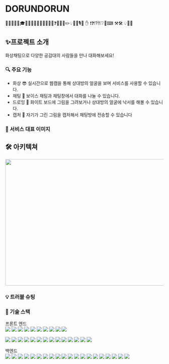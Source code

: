 # DORUNDORUN
🎯🏅🥉🥈🥇🎓🎀🎁🎁✨👀😎🤣😂😂😊❓❌🍄🍒✏️💡📸🎵🎙️🎤 ✋ ❗❓⁉️‼️❕❔🎤⌨ ⚒🛠 💡🔧🔦
## ✨프로젝트 소개
화상채팅으로 다양한 공감대의 사람들을 만나 대화해보세요!

### 🔍 주요 기능
- 화상 😎 실시간으로 웹캠을 통해 상대방의 얼굴을 보며 서비스를 사용할 수 있습니다.
- 채팅 🎤 보이스 채팅과 채팅창에서 대화를 나눌 수 있습니다.
- 드로잉 🎨 화이트 보드에 그림을 그려보거나 상대방의 얼굴에 낙서를 해볼 수 있습니다.
- 캡처 📸 자기가 그린 그림을 캡처해서 채팅방에 전송할 수 있습니다

### 👀 서비스 대표 이미지


## 🛠 아키텍쳐

<img src="https://user-images.githubusercontent.com/72375179/224342385-cf5e945d-62b2-4a2f-a7b2-2f46e0abf5aa.png" style="width:1000px; height:400px;">

### 💡 트러블 슈팅


### 🏅 기술 스택
프론트 엔드<br>
<img src="https://img.shields.io/badge/REACT-00D8FF?style=flat-square&logo=REACT&logoColor=white"/>
<img src="https://img.shields.io/badge/AXIOS-000000?style=flat-square&logo=AXIOS&logoColor=white"/>
<img src="https://img.shields.io/badge/VERCEL-000000?style=flat-square&logo=VERCEL&logoColor=white"/>
<img src="https://img.shields.io/badge/REACT ROUTER-CC3D3D?style=flat-square&logo=REACT ROUTER&logoColor=white"/>
<img src="https://img.shields.io/badge/STYELD COMPONENTS-1DDB16?style=flat-square&logo=STYELD COMPONENTS&logoColor=white"/>
<img src="https://img.shields.io/badge/ZUSTAND-1DDB16?style=flat-square&logo=ZUSTAND&logoColor=white"/>
<img src="https://img.shields.io/badge/WEBRTC-000000?style=flat-square&logo=webrtc&logoColor=white"/>
<img src="https://img.shields.io/badge/OPENVIDU-1DDB16?style=flat&logo=OPENVIDU&logoColor=white"/>
<img src="https://img.shields.io/badge/SockJS-000000?style=flat-square&logo=SockJS&logoColor=white"/>
<img src="https://img.shields.io/badge/STOMP-000000?style=flat-square&logo=STOMP&logoColor=white"/>

<img src="https://img.shields.io/badge/React-61DAFB?style=for-the-badge&logo=React&logoColor=000000">
<img src="https://img.shields.io/badge/stomp-010101?style=for-the-badge&logo=&logoColor=white">   
<img src="https://img.shields.io/badge/sockjs-010101?style=for-the-badge&logo=기술스택아이콘&logoColor=white">   
<img src="https://img.shields.io/badge/JavaScript-F7DF1E?style=for-the-badge&logo=JavaScript&logoColor=white">   
<img src="https://img.shields.io/badge/Axios-5A29E4?style=for-the-badge&logo=Axios&logoColor=white">   
<img src="https://img.shields.io/badge/React Router-CA4245?style=for-the-badge&logo=React Router&logoColor=white">   
<img src="https://img.shields.io/badge/Vercel-000000?style=for-the-badge&logo=Vercel&logoColor=white"> 
<img src="https://img.shields.io/badge/openvidu-412991?style=for-the-badge&logo=기술스택아이콘&logoColor=white">   
<img src="https://img.shields.io/badge/styled-components-DB7093?style=for-the-badge&logo=styled-components&logoColor=white">   
<img src="https://img.shields.io/badge/zustand-색상?style=for-the-badge&logo=기술스택아이콘&logoColor=white">   
<img src="https://img.shields.io/badge/WebRTC-333333?style=for-the-badge&logo=WebRTC&logoColor=white">   
<img src="https://img.shields.io/badge/MUI-007FFF?style=for-the-badge&logo=MUI&logoColor=white"> 
<img src="https://img.shields.io/badge/react-colorpalette-FF4154?style=for-the-badge&logo=기술스택아이콘&logoColor=white">   
<img src="https://img.shields.io/badge/React Query-FF4154?style=for-the-badge&logo=React Query&logoColor=white">



백엔드<br>
<img src="https://img.shields.io/badge/SPRING BOOT-1DDB16?style=flat-square&logo=springboot&logoColor=white"/>
<img src="https://img.shields.io/badge/SPRING SECURITY-1DDB16?style=flat-square&logo=springsecurity&logoColor=white"/>
<img src="https://img.shields.io/badge/OAUTH2-000000?style=flat-square&logo=OAUTH2&logoColor=white"/>
<img src="https://img.shields.io/badge/JWT-000000?style=flat-square&logo=JWT&logoColor=white"/>
<img src="https://img.shields.io/badge/REDIS-FF0000?style=flat-square&logo=redis&logoColor=white"/>
<img src="https://img.shields.io/badge/MYSQL-4374D9?style=flat-square&logo=mysql&logoColor=white"/>
<img src="https://img.shields.io/badge/WEBRTC-000000?style=flat-square&logo=webrtc&logoColor=white"/>
<img src="https://img.shields.io/badge/AMAZON RDS-4374D9?style=flat-square&logo=amazonrds&logoColor=white"/>
<img src="https://img.shields.io/badge/AMAZON S3-ABF200?style=flat-square&logo=amazons3&logoColor=white"/>
<img src="https://img.shields.io/badge/AMAZON EC2-FFBB00?style=flat-square&logo=AMAZON EC2&logoColor=white"/>
<img src="https://img.shields.io/badge/DOCKER-2496ED?style=flat&logo=Docker&logoColor=white"/>
<img src="https://img.shields.io/badge/GITHUB-000000?style=flat&logo=GITHUB&logoColor=white"/>
<img src="https://img.shields.io/badge/GITHUB ACTIONS-0054FF?style=flat&logo=GITHUB ACTIONS&logoColor=white"/>
<img src="https://img.shields.io/badge/NGINX-1DDB16?style=flat&logo=NGINX&logoColor=white"/>
<img src="https://img.shields.io/badge/KURENTO-000000?style=flat&logo=KURENTO&logoColor=white"/>
<img src="https://img.shields.io/badge/OPENVIDU-1DDB16?style=flat&logo=OPENVIDU&logoColor=white"/>
<img src="https://img.shields.io/badge/SockJS-000000?style=flat-square&logo=SockJS&logoColor=white"/>
<img src="https://img.shields.io/badge/STOMP-000000?style=flat-square&logo=STOMP&logoColor=white"/>
<img src="https://img.shields.io/badge/AMAZON ROUTER 53-FFBB00?style=flat-square&logo=AMAZON ROUTER 53&logoColor=white"/>
<img src="https://img.shields.io/badge/HTTPS-FF5E00?style=flat-square&logo=HTTPS&logoColor=white"/>



